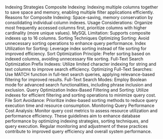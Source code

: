 Indexing Strategies
Composite Indexing: Indexing multiple columns together to save space and memory, enabling multiple filter applications efficiently.
Reasons for Composite Indexing: Space-saving, memory conservation by consolidating individual column indexes.
Usage Considerations: Organize most frequently accessed columns first, prioritize columns with higher cardinality (more unique values).
MySQL Limitation: Supports composite indexes up to 16 columns.
Sorting Techniques
Optimizing Sorting: Avoid unnecessary sorting operations to enhance query performance.
Index Utilization for Sorting: Leverage index sorting instead of file sorting for improved efficiency.
Sort Optimization Principle: Prefer sorting based on indexed columns, avoiding unnecessary file sorting.
Full-Text Search Optimization
Prefix Indexes: Utilize limited character indexing for string and text columns to improve search efficiency.
Optimizing Full-Text Searches: Use MATCH function in full-text search queries, applying relevance-based filtering for improved results.
Full-Text Search Modes: Employ Boolean mode for advanced search functionalities, including phrase inclusion and exclusion.
Query Optimization
Index-Based Filtering and Sorting: Utilize indexes for efficient filtering and sorting operations to minimize query cost.
File Sort Avoidance: Prioritize index-based sorting methods to reduce query execution time and resource consumption.
Monitoring Query Performance
Cost Analysis: Monitor query cost metrics to assess resource utilization and performance efficiency.
These guidelines aim to enhance database performance by optimizing indexing strategies, sorting techniques, and query execution. Regular monitoring and adjustment of these practices contribute to improved query efficiency and overall system performance.
